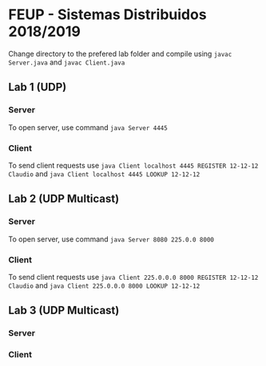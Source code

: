 # FEUP - Sistemas Distribuidos 2018/2019

Change directory to the prefered lab folder and compile using `javac Server.java` and `javac Client.java`

## Lab 1 (UDP)

### Server
To open server, use command `java Server 4445`

### Client
To send client requests use `java Client localhost 4445 REGISTER 12-12-12 Claudio` and `java Client localhost 4445 LOOKUP 12-12-12`

## Lab 2 (UDP Multicast)

### Server
To open server, use command `java Server 8080 225.0.0 8000`

### Client
To send client requests use `java Client 225.0.0.0 8000 REGISTER 12-12-12 Claudio` and `java Client 225.0.0.0 8000 LOOKUP 12-12-12`

## Lab 3 (UDP Multicast)

### Server

### Client
